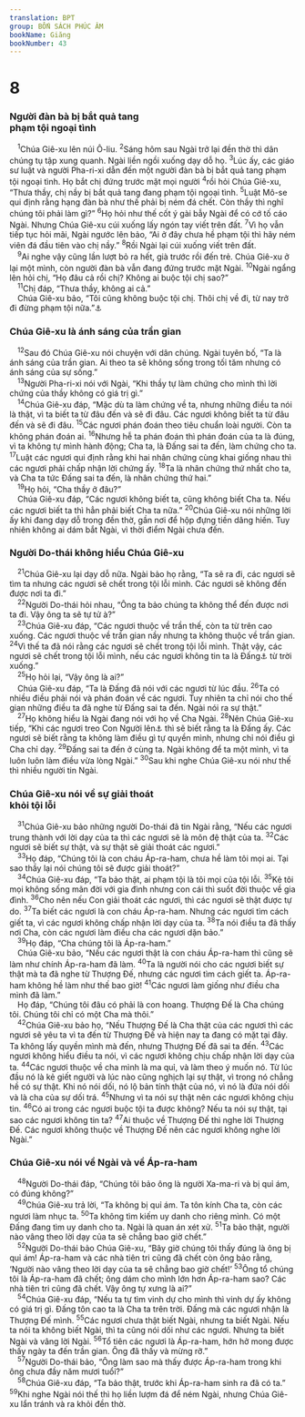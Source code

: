 ```yaml
---
translation: BPT
group: BỐN SÁCH PHÚC ÂM
bookName: Giăng 
bookNumber: 43
---
```


<div class="title"><h1>8</h1><h3>Người đàn bà bị bắt quả tang<br/>phạm tội ngoại tình</h3></div>
<span class="verse gi_8_1"> <sup>1</sup>Chúa Giê-xu lên núi Ô-liu.</span>
<span class="verse gi_8_2"><sup>2</sup>Sáng hôm sau Ngài trở lại đền thờ thì dân chúng tụ tập xung quanh. Ngài liền ngồi xuống dạy dỗ họ.</span>
<span class="verse gi_8_3"><sup>3</sup>Lúc ấy, các giáo sư luật và người Pha-ri-xi dẫn đến một người đàn bà bị bắt quả tang phạm tội ngoại tình. Họ bắt chị đứng trước mặt mọi người</span>
<span class="verse gi_8_4"><sup>4</sup>rồi hỏi Chúa Giê-xu, “Thưa thầy, chị nầy bị bắt quả tang đang phạm tội ngoại tình.</span>
<span class="verse gi_8_5"><sup>5</sup>Luật Mô-se qui định rằng hạng đàn bà như thế phải bị ném đá chết. Còn thầy thì nghĩ chúng tôi phải làm gì?”</span>
<span class="verse gi_8_6"><sup>6</sup>Họ hỏi như thế cốt ý gài bẫy Ngài để có cớ tố cáo Ngài. Nhưng Chúa Giê-xu cúi xuống lấy ngón tay viết trên đất.</span>
<span class="verse gi_8_7"><sup>7</sup>Vì họ vẫn tiếp tục hỏi mãi, Ngài ngước lên bảo, “Ai ở đây chưa hề phạm tội thì hãy ném viên đá đầu tiên vào chị nầy.”</span>
<span class="verse gi_8_8"><sup>8</sup>Rồi Ngài lại cúi xuống viết trên đất.<br/></span>
<span class="verse gi_8_9"> <sup>9</sup>Ai nghe vậy cũng lần lượt bỏ ra hết, già trước rồi đến trẻ. Chúa Giê-xu ở lại một mình, còn người đàn bà vẫn đang đứng trước mặt Ngài.</span>
<span class="verse gi_8_10"><sup>10</sup>Ngài ngẩng lên hỏi chị, “Họ đâu cả rồi chị? Không ai buộc tội chị sao?”<br/></span>
<span class="verse gi_8_11"> <sup>11</sup>Chị đáp, “Thưa thầy, không ai cả.”<br/> Chúa Giê-xu bảo, “Tôi cũng không buộc tội chị. Thôi chị về đi, từ nay trở đi đừng phạm tội nữa.”<a data-toggle="tooltip" data-placement="bottom" title="Tất cả các bản Hi-lạp cổ xưa không có phần 7:53–8:11. Một số bản thì đặt phần nầy ở một chỗ khác.">⚓</a><br/></span>
<div class="title"><h3>Chúa Giê-xu là ánh sáng của trần gian</h3></div>
<span class="verse gi_8_12"> <sup>12</sup>Sau đó Chúa Giê-xu nói chuyện với dân chúng. Ngài tuyên bố, “Ta là ánh sáng của trần gian. Ai theo ta sẽ không sống trong tối tăm nhưng có ánh sáng của sự sống.”<br/></span>
<span class="verse gi_8_13"> <sup>13</sup>Người Pha-ri-xi nói với Ngài, “Khi thầy tự làm chứng cho mình thì lời chứng của thầy không có giá trị gì.”<br/></span>
<span class="verse gi_8_14"> <sup>14</sup>Chúa Giê-xu đáp, “Mặc dù ta làm chứng về ta, nhưng những điều ta nói là thật, vì ta biết ta từ đâu đến và sẽ đi đâu. Các ngươi không biết ta từ đâu đến và sẽ đi đâu.</span>
<span class="verse gi_8_15"><sup>15</sup>Các ngươi phán đoán theo tiêu chuẩn loài người. Còn ta không phán đoán ai.</span>
<span class="verse gi_8_16"><sup>16</sup>Nhưng hễ ta phán đoán thì phán đoán của ta là đúng, vì ta không tự mình hành động; Cha ta, là Đấng sai ta đến, làm chứng cho ta.</span>
<span class="verse gi_8_17"><sup>17</sup>Luật các ngươi qui định rằng khi hai nhân chứng cùng khai giống nhau thì các ngươi phải chấp nhận lời chứng ấy.</span>
<span class="verse gi_8_18"><sup>18</sup>Ta là nhân chứng thứ nhất cho ta, và Cha ta tức Đấng sai ta đến, là nhân chứng thứ hai.”<br/></span>
<span class="verse gi_8_19"> <sup>19</sup>Họ hỏi, “Cha thầy ở đâu?”<br/> Chúa Giê-xu đáp, “Các ngươi không biết ta, cũng không biết Cha ta. Nếu các ngươi biết ta thì hẳn phải biết Cha ta nữa.”</span>
<span class="verse gi_8_20"><sup>20</sup>Chúa Giê-xu nói những lời ấy khi đang dạy dỗ trong đền thờ, gần nơi để hộp đựng tiền dâng hiến. Tuy nhiên không ai dám bắt Ngài, vì thời điểm Ngài chưa đến.<br/></span>
<div class="title"><h3>Người Do-thái không hiểu Chúa Giê-xu</h3></div>
<span class="verse gi_8_21"> <sup>21</sup>Chúa Giê-xu lại dạy dỗ nữa. Ngài bảo họ rằng, “Ta sẽ ra đi, các ngươi sẽ tìm ta nhưng các ngươi sẽ chết trong tội lỗi mình. Các ngươi sẽ không đến được nơi ta đi.”<br/></span>
<span class="verse gi_8_22"> <sup>22</sup>Người Do-thái hỏi nhau, “Ông ta bảo chúng ta không thể đến được nơi ta đi. Vậy ông ta sẽ tự tử à?”<br/></span>
<span class="verse gi_8_23"> <sup>23</sup>Chúa Giê-xu đáp, “Các ngươi thuộc về trần thế, còn ta từ trên cao xuống. Các ngươi thuộc về trần gian nầy nhưng ta không thuộc về trần gian.</span>
<span class="verse gi_8_24"><sup>24</sup>Vì thế ta đã nói rằng các ngươi sẽ chết trong tội lỗi mình. Thật vậy, các ngươi sẽ chết trong tội lỗi mình, nếu các ngươi không tin ta là Đấng<a data-toggle="tooltip" data-placement="bottom" title="Đây là danh xưng Thượng Đế dùng trong Cựu Ước. Xem Ê-sai 41:4; 43:10; Xuất 3:14. Tuy nhiên danh xưng nầy cũng có thể có nghĩa “Ta là Đấng Cứu Thế.” Xem câu 28.">⚓</a> từ trời xuống.”<br/></span>
<span class="verse gi_8_25"> <sup>25</sup>Họ hỏi lại, “Vậy ông là ai?”<br/> Chúa Giê-xu đáp, “Ta là Đấng đã nói với các ngươi từ lúc đầu.</span>
<span class="verse gi_8_26"><sup>26</sup>Ta có nhiều điều phải nói và phán đoán về các ngươi. Tuy nhiên ta chỉ nói cho thế gian những điều ta đã nghe từ Đấng sai ta đến. Ngài nói ra sự thật.”<br/></span>
<span class="verse gi_8_27"> <sup>27</sup>Họ không hiểu là Ngài đang nói với họ về Cha Ngài.</span>
<span class="verse gi_8_28"><sup>28</sup>Nên Chúa Giê-xu tiếp, “Khi các ngươi treo Con Người lên<a data-toggle="tooltip" data-placement="bottom" title="Có nghĩa là bị đóng đinh vào thập tự giá và bị treo lên để cho chết. Cũng có nghĩa là được đem từ cõi chết lên thiên đàng.">⚓</a> thì sẽ biết rằng ta là Đấng ấy. Các ngươi sẽ biết rằng ta không làm điều gì tự quyền mình, nhưng chỉ nói điều gì Cha chỉ dạy.</span>
<span class="verse gi_8_29"><sup>29</sup>Đấng sai ta đến ở cùng ta. Ngài không để ta một mình, vì ta luôn luôn làm điều vừa lòng Ngài.”</span>
<span class="verse gi_8_30"><sup>30</sup>Sau khi nghe Chúa Giê-xu nói như thế thì nhiều người tin Ngài.<br/></span>
<div class="title"><h3>Chúa Giê-xu nói về sự giải thoát<br/>khỏi tội lỗi</h3></div>
<span class="verse gi_8_31"> <sup>31</sup>Chúa Giê-xu bảo những người Do-thái đã tin Ngài rằng, “Nếu các ngươi trung thành với lời dạy của ta thì các ngươi sẽ là môn đệ thật của ta.</span>
<span class="verse gi_8_32"><sup>32</sup>Các ngươi sẽ biết sự thật, và sự thật sẽ giải thoát các ngươi.”<br/></span>
<span class="verse gi_8_33"> <sup>33</sup>Họ đáp, “Chúng tôi là con cháu Áp-ra-ham, chưa hề làm tôi mọi ai. Tại sao thầy lại nói chúng tôi sẽ được giải thoát?”<br/></span>
<span class="verse gi_8_34"> <sup>34</sup>Chúa Giê-xu đáp, “Ta bảo thật, ai phạm tội là tôi mọi của tội lỗi.</span>
<span class="verse gi_8_35"><sup>35</sup>Kẻ tôi mọi không sống mãn đời với gia đình nhưng con cái thì suốt đời thuộc về gia đình.</span>
<span class="verse gi_8_36"><sup>36</sup>Cho nên nếu Con giải thoát các ngươi, thì các ngươi sẽ thật được tự do.</span>
<span class="verse gi_8_37"><sup>37</sup>Ta biết các ngươi là con cháu Áp-ra-ham. Nhưng các ngươi tìm cách giết ta, vì các ngươi không chấp nhận lời dạy của ta.</span>
<span class="verse gi_8_38"><sup>38</sup>Ta nói điều ta đã thấy nơi Cha, còn các ngươi làm điều cha các ngươi dặn bảo.”<br/></span>
<span class="verse gi_8_39"> <sup>39</sup>Họ đáp, “Cha chúng tôi là Áp-ra-ham.”<br/> Chúa Giê-xu bảo, “Nếu các ngươi thật là con cháu Áp-ra-ham thì cũng sẽ làm như chính Áp-ra-ham đã làm.</span>
<span class="verse gi_8_40"><sup>40</sup>Ta là người nói cho các ngươi biết sự thật mà ta đã nghe từ Thượng Đế, nhưng các ngươi tìm cách giết ta. Áp-ra-ham không hề làm như thế bao giờ!</span>
<span class="verse gi_8_41"><sup>41</sup>Các ngươi làm giống như điều cha mình đã làm.”<br/> Họ đáp, “Chúng tôi đâu có phải là con hoang. Thượng Đế là Cha chúng tôi. Chúng tôi chỉ có một Cha mà thôi.”<br/></span>
<span class="verse gi_8_42"> <sup>42</sup>Chúa Giê-xu bảo họ, “Nếu Thượng Đế là Cha thật của các ngươi thì các ngươi sẽ yêu ta vì ta đến từ Thượng Đế và hiện nay ta đang có mặt tại đây. Ta không lấy quyền mình mà đến, nhưng Thượng Đế đã sai ta đến.</span>
<span class="verse gi_8_43"><sup>43</sup>Các ngươi không hiểu điều ta nói, vì các ngươi không chịu chấp nhận lời dạy của ta.</span>
<span class="verse gi_8_44"><sup>44</sup>Các ngươi thuộc về cha mình là ma quỉ, và làm theo ý muốn nó. Từ lúc đầu nó là kẻ giết người và lúc nào cũng nghịch lại sự thật, vì trong nó chẳng hề có sự thật. Khi nó nói dối, nó lộ bản tính thật của nó, vì nó là đứa nói dối và là cha của sự dối trá.</span>
<span class="verse gi_8_45"><sup>45</sup>Nhưng vì ta nói sự thật nên các ngươi không chịu tin.</span>
<span class="verse gi_8_46"><sup>46</sup>Có ai trong các ngươi buộc tội ta được không? Nếu ta nói sự thật, tại sao các ngươi không tin ta?</span>
<span class="verse gi_8_47"><sup>47</sup>Ai thuộc về Thượng Đế thì nghe lời Thượng Đế. Các ngươi không thuộc về Thượng Đế nên các ngươi không nghe lời Ngài.”<br/></span>
<div class="title"><h3>Chúa Giê-xu nói về Ngài và về Áp-ra-ham</h3></div>
<span class="verse gi_8_48"> <sup>48</sup>Người Do-thái đáp, “Chúng tôi bảo ông là người Xa-ma-ri và bị quỉ ám, có đúng không?”<br/></span>
<span class="verse gi_8_49"> <sup>49</sup>Chúa Giê-xu trả lời, “Ta không bị quỉ ám. Ta tôn kính Cha ta, còn các ngươi làm nhục ta.</span>
<span class="verse gi_8_50"><sup>50</sup>Ta không tìm kiếm uy danh cho riêng mình. Có một Đấng đang tìm uy danh cho ta. Ngài là quan án xét xử.</span>
<span class="verse gi_8_51"><sup>51</sup>Ta bảo thật, người nào vâng theo lời dạy của ta sẽ chẳng bao giờ chết.”<br/></span>
<span class="verse gi_8_52"> <sup>52</sup>Người Do-thái bảo Chúa Giê-xu, “Bây giờ chúng tôi thấy đúng là ông bị quỉ ám! Áp-ra-ham và các nhà tiên tri cũng đã chết còn ông bảo rằng, ‘Người nào vâng theo lời dạy của ta sẽ chẳng bao giờ chết!’</span>
<span class="verse gi_8_53"><sup>53</sup>Ông tổ chúng tôi là Áp-ra-ham đã chết; ông dám cho mình lớn hơn Áp-ra-ham sao? Các nhà tiên tri cũng đã chết. Vậy ông tự xưng là ai?”<br/></span>
<span class="verse gi_8_54"> <sup>54</sup>Chúa Giê-xu đáp, “Nếu ta tự tìm vinh dự cho mình thì vinh dự ấy không có giá trị gì. Đấng tôn cao ta là Cha ta trên trời. Đấng mà các ngươi nhận là Thượng Đế mình.</span>
<span class="verse gi_8_55"><sup>55</sup>Các ngươi chưa thật biết Ngài, nhưng ta biết Ngài. Nếu ta nói ta không biết Ngài, thì ta cũng nói dối như các ngươi. Nhưng ta biết Ngài và vâng lời Ngài.</span>
<span class="verse gi_8_56"><sup>56</sup>Tổ tiên các ngươi là Áp-ra-ham, hớn hở mong được thấy ngày ta đến trần gian. Ông đã thấy và mừng rỡ.”<br/></span>
<span class="verse gi_8_57"> <sup>57</sup>Người Do-thái bảo, “Ông làm sao mà thấy được Áp-ra-ham trong khi ông chưa đầy năm mươi tuổi?”<br/></span>
<span class="verse gi_8_58"> <sup>58</sup>Chúa Giê-xu đáp, “Ta bảo thật, trước khi Áp-ra-ham sinh ra đã có ta.”</span>
<span class="verse gi_8_59"><sup>59</sup>Khi nghe Ngài nói thế thì họ liền lượm đá để ném Ngài, nhưng Chúa Giê-xu lẩn tránh và ra khỏi đền thờ.<br/></span>
